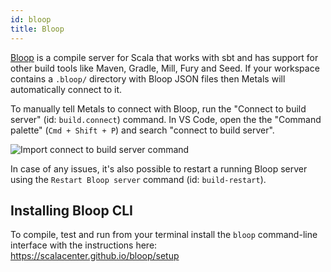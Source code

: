 ```yaml
---
id: bloop
title: Bloop
---
```


[Bloop](https://scalacenter.github.io/bloop) is a compile server for Scala that
works with sbt and has support for other build tools like Maven, Gradle, Mill,
Fury and Seed. If your workspace contains a `.bloop/` directory with Bloop JSON
files then Metals will automatically connect to it.

To manually tell Metals to connect with Bloop, run the "Connect to build server"
(id: `build.connect`) command. In VS Code, open the the "Command palette"
(`Cmd + Shift + P`) and search "connect to build server".

![Import connect to build server command](https://i.imgur.com/mIR0WTe.png)

In case of any issues, it's also possible to restart a running Bloop server using the `Restart Bloop server` command (id: `build-restart`).

## Installing Bloop CLI

To compile, test and run from your terminal install the `bloop` command-line
interface with the instructions here: https://scalacenter.github.io/bloop/setup

```scala mdoc:custom-bloop

```
